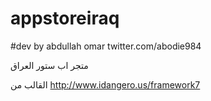 # appstoreiraq

#dev by abdullah omar 
twitter.com/abodie984

متجر اب ستور العراق 

القالب من
http://www.idangero.us/framework7
